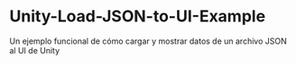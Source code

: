 # Unity-Load-JSON-to-UI-Example
Un ejemplo funcional de cómo cargar y mostrar datos de un archivo JSON al UI de Unity
